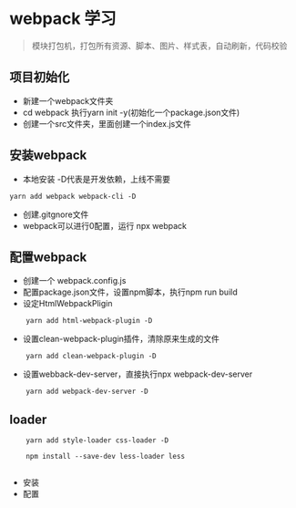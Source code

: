 <!-- # hybrid-app-development -->
<!-- web开发 -->
# webpack 学习
> 模块打包机，打包所有资源、脚本、图片、样式表，自动刷新，代码校验
## 项目初始化
- 新建一个webpack文件夹
- cd webpack 执行yarn init -y(初始化一个package.json文件)
- 创建一个src文件夹，里面创建一个index.js文件
## 安装webpack
- 本地安装  -D代表是开发依赖，上线不需要
```
yarn add webpack webpack-cli -D
```
- 创建.gitgnore文件
- webpack可以进行0配置，运行 npx webpack
## 配置webpack
- 创建一个 webpack.config.js
- 配置package.json文件，设置npm脚本，执行npm run build
- 设定HtmlWebpackPligin
```
    yarn add html-webpack-plugin -D
```
- 设置clean-webpack-plugin插件，清除原来生成的文件
```
    yarn add clean-webpack-plugin -D
```
- 设置webback-dev-server，直接执行npx webpack-dev-server
```
    yarn add webpack-dev-server -D
```
## loader
```
    yarn add style-loader css-loader -D

    npm install --save-dev less-loader less
    
```
- 安装
- 配置
